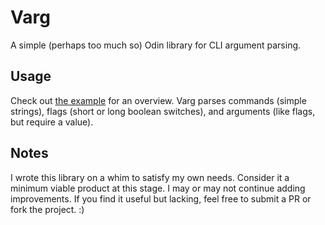 # Varg

A simple (perhaps too much so) Odin library for CLI argument parsing.

## Usage

Check out [the example](./example/simple.odin) for an overview. Varg parses commands (simple strings), flags (short or long boolean switches), and arguments (like flags, but require a value).

## Notes

I wrote this library on a whim to satisfy my own needs. Consider it a minimum viable product at this stage. I may or may not continue adding improvements. If you find it useful but lacking, feel free to submit a PR or fork the project. :)
